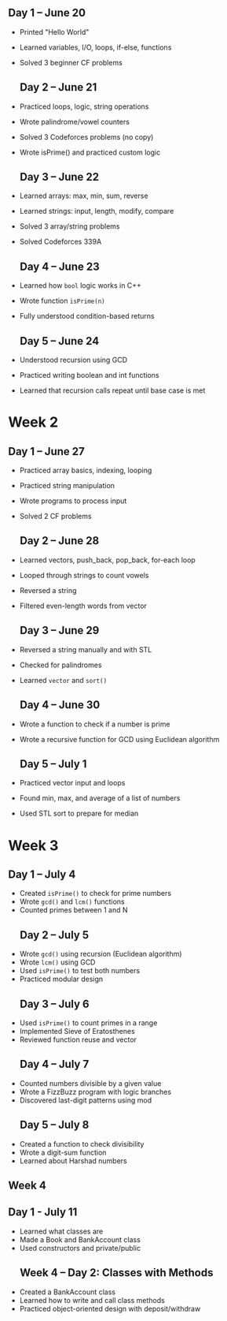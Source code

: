   ## Day 1 – June 20
- Printed "Hello World"
- Learned variables, I/O, loops, if-else, functions
- Solved 3 beginner CF problems

  ## Day 2 – June 21
- Practiced loops, logic, string operations
- Wrote palindrome/vowel counters
- Solved 3 Codeforces problems (no copy)
- Wrote isPrime() and practiced custom logic

  ## Day 3 – June 22
- Learned arrays: max, min, sum, reverse
- Learned strings: input, length, modify, compare
- Solved 3 array/string problems
- Solved Codeforces 339A

  ## Day 4 – June 23
- Learned how `bool` logic works in C++
- Wrote function `isPrime(n)`
- Fully understood condition-based returns

  ## Day 5 – June 24
- Understood recursion using GCD
- Practiced writing boolean and int functions
- Learned that recursion calls repeat until base case is met

# Week 2


   ## Day 1 – June 27
- Practiced array basics, indexing, looping
- Practiced string manipulation
- Wrote programs to process input
- Solved 2 CF problems

  ## Day 2 – June 28
- Learned vectors, push_back, pop_back, for-each loop
- Looped through strings to count vowels
- Reversed a string
- Filtered even-length words from vector

  ## Day 3 – June 29
- Reversed a string manually and with STL
- Checked for palindromes
- Learned `vector` and `sort()`

  ## Day 4 – June 30
- Wrote a function to check if a number is prime
- Wrote a recursive function for GCD using Euclidean algorithm

  ## Day 5 – July 1
- Practiced vector input and loops
- Found min, max, and average of a list of numbers
- Used STL sort to prepare for median

# Week 3 


   ## Day 1 – July 4
- Created `isPrime()` to check for prime numbers
- Wrote `gcd()` and `lcm()` functions
- Counted primes between 1 and N
  ## Day 2 – July 5
- Wrote `gcd()` using recursion (Euclidean algorithm)
- Wrote `lcm()` using GCD
- Used `isPrime()` to test both numbers
- Practiced modular design
  ## Day 3 – July 6
- Used `isPrime()` to count primes in a range
- Implemented Sieve of Eratosthenes
- Reviewed function reuse and vector<bool>
  ## Day 4 – July 7
- Counted numbers divisible by a given value
- Wrote a FizzBuzz program with logic branches
- Discovered last-digit patterns using mod
  ## Day 5 – July 8
- Created a function to check divisibility
- Wrote a digit-sum function
- Learned about Harshad numbers


## Week 4

   ## Day 1 - July 11
- Learned what classes are
- Made a Book and BankAccount class
- Used constructors and private/public
  ## Week 4 – Day 2: Classes with Methods
- Created a BankAccount class
- Learned how to write and call class methods
- Practiced object-oriented design with deposit/withdraw
